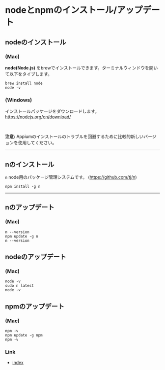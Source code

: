 # nodeとnpmのインストール/アップデート

## nodeのインストール

### (Mac)

**node(Node.js)** をbrewでインストールできます。ターミナルウィンドウを開いて以下をタイプします。

```
brew install node
node -v
```

### (Windows)

インストールパッケージをダウンロードします。
https://nodejs.org/en/download/

<br>

**注意:** Appiumのインストールのトラブルを回避するために比較的新しいバージョンを使用してください。

<hr>

## **n**のインストール

`n` node用のパッケージ管理システムです。 (https://github.com/tj/n)

```
npm install -g n
```

<hr>

## nのアップデート

### (Mac)

```
n --version
npm update -g n
n --version
```

## nodeのアップデート

### (Mac)

```
node -v
sudo n latest
node -v
```

## npmのアップデート

### (Mac)

```
npm -v
npm update -g npm
npm -v
```

### Link

- [index](../../classic/index_ja.md)

